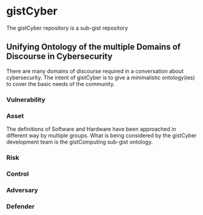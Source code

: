 # gistCyber
The gistCyber repository is a sub-gist repository

## Unifying Ontology of the multiple Domains of Discourse in Cybersecurity
There are many domains of discourse required in a conversation about cybersecurity. The intent of gistCyber is to give a minimalistic ontology(ies) to cover the basic needs of the community.

### Vulnerability

### Asset
The definitions of Software and Hardware have been approached in different way by multiple groups. What is being considered by the gistCyber development team is the gistComputing sub-gist ontology.

### Risk

### Control

### Adversary

### Defender
